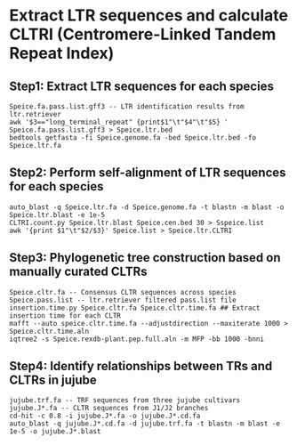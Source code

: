 # Extract LTR sequences and calculate CLTRI (Centromere-Linked Tandem Repeat Index)
## Step1: Extract LTR sequences for each species
```
Speice.fa.pass.list.gff3 -- LTR identification results from ltr.retriever
awk '$3=="long_terminal_repeat" {print$1"\t"$4"\t"$5} ' Speice.fa.pass.list.gff3 > Speice.ltr.bed
bedtools getfasta -fi Speice.genome.fa -bed Speice.ltr.bed -fo Speice.ltr.fa
```

## Step2: Perform self-alignment of LTR sequences for each species
```
auto_blast -q Speice.ltr.fa -d Speice.genome.fa -t blastn -m blast -o Speice.ltr.blast -e 1e-5 
CLTRI.count.py Speice.ltr.blast Speice.cen.bed 30 > Sspeice.list 
awk '{print $1"\t"$2/$3}' Speice.list > Speice.ltr.CLTRI
```

## Step3: Phylogenetic tree construction based on manually curated CLTRs
```
Speice.cltr.fa -- Consensus CLTR sequences across species
Speice.pass.list -- ltr.retriever filtered pass.list file
insertion.time.py Speice.cltr.fa Speice.cltr.time.fa ## Extract insertion time for each CLTR
mafft --auto speice.cltr.time.fa --adjustdirection --maxiterate 1000 > Speice.cltr.time.aln
iqtree2 -s Speice.rexdb-plant.pep.full.aln -m MFP -bb 1000 -bnni 
```

## Step4: Identify relationships between TRs and CLTRs in jujube
```
jujube.trf.fa -- TRF sequences from three jujube cultivars
jujube.J*.fa -- CLTR sequences from J1/J2 branches
cd-hit -c 0.8 -i jujube.J*.fa -o jujube.J*.cd.fa
auto_blast -q jujube.J*.cd.fa -d jujube.trf.fa -t blastn -m blast -e 1e-5 -o jujube.J*.blast
```

